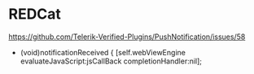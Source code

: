 
# REDCat
https://github.com/Telerik-Verified-Plugins/PushNotification/issues/58
- (void)notificationReceived {
[self.webViewEngine evaluateJavaScript:jsCallBack completionHandler:nil];
